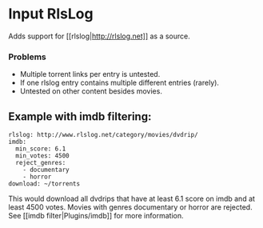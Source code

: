 # Input RlsLog

Adds support for [[rlslog|http://rlslog.net]] as a source.

### Problems

* Multiple torrent links per entry is untested.
* If one rlslog entry contains multiple different entries (rarely).
* Untested on other content besides movies.

## Example with imdb filtering:


    rlslog: http://www.rlslog.net/category/movies/dvdrip/
    imdb:
      min_score: 6.1
      min_votes: 4500
      reject_genres:
        - documentary
        - horror
    download: ~/torrents


This would download all dvdrips that have at least 6.1 score on imdb and at least 4500 votes. Movies with genres documentary or horror are rejected. See [[imdb filter|Plugins/imdb]] for more information.
